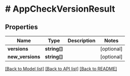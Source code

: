 # # AppCheckVersionResult

## Properties

Name | Type | Description | Notes
------------ | ------------- | ------------- | -------------
**versions** | **string[]** |  | [optional]
**new_versions** | **string[]** |  | [optional]

[[Back to Model list]](../../README.md#models) [[Back to API list]](../../README.md#endpoints) [[Back to README]](../../README.md)
